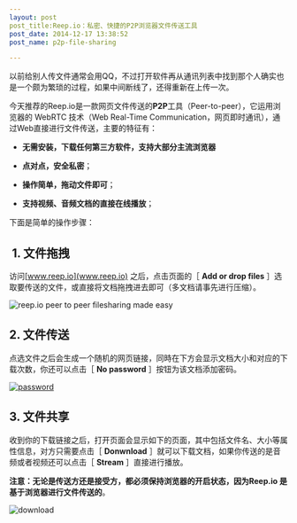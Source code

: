 ```yaml
---
layout: post
post_title:Reep.io：私密、快捷的P2P浏览器文件传送工具
post_date: 2014-12-17 13:38:52
post_name: p2p-file-sharing

---
```


以前给别人传文件通常会用QQ，不过打开软件再从通讯列表中找到那个人确实也是一个颇为繁琐的过程，如果中间断线了，还得重新在上传一次。

今天推荐的Reep.io是一款网页文件传送的**P2P**工具（Peer-to-peer），它运用浏览器的 WebRTC 技术（Web Real-Time Communication，网页即时通讯），通过Web直接进行文件传送，主要的特征有：

*   **无需安装，下载任何第三方软件，支持大部分主流浏览器**

*   **点对点，安全私密**；

*   **操作简单，拖动文件即可**；

*   **支持视频、音频文档的直接在线播放**；

下面是简单的操作步骤：

##  1. 文件拖拽

访问[www.reep.io](www.reep.io) 之后，点击页面的［ **Add or drop files** ］选取要传送的文件，或直接将文档拖拽进去即可（多文档请事先进行压缩）。

![reep.io   peer to peer filesharing made easy](http://7arnhx.com1.z0.glb.clouddn.com/wp-content/uploads/2015/01/reep.io-peer-to-peer-filesharing-made-easy-600x350.png)

## 2. 文件传送

点选文件之后会生成一个随机的网页链接，同時在下方会显示文档大小和对应的下载次数，你还可以点击［ **No password** ］按钮为该文档添加密码。

[![password](http://7arnhx.com1.z0.glb.clouddn.com/wp-content/uploads/2015/01/password-600x259.png)](http://7arnhx.com1.z0.glb.clouddn.com/wp-content/uploads/2015/01/password.png)

## 3. 文件共享

收到你的下载链接之后，打开页面会显示如下的页面，其中包括文件名、大小等属性信息，对方只需要点击［ **Donwnload** ］就可以下载文档，如果你传送的是音频或者视频还可以点击［ **Stream** ］直接进行播放。

**注意：无论是传送方还是接受方，都必须保持浏览器的开启状态，因为Reep.io 是基于浏览器进行文件传送的**。

![download](http://7arnhx.com1.z0.glb.clouddn.com/wp-content/uploads/2015/01/download-600x286.png)